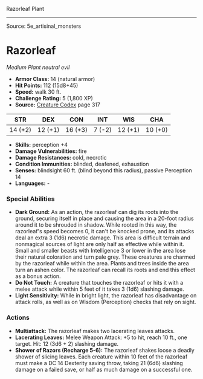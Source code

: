 <MonsterName/>Razorleaf</MonsterName>
<CreatureType/>Plant</CreatureType>



---

Source: 5e_artisinal_monsters

# Razorleaf

*Medium* *Plant* *neutral evil*

- **Armor Class:** 14 (natural armor)
- **Hit Points:** 112 (15d8+45)
- **Speed:** walk 30 ft.
- **Challenge Rating:** 5 (1,800 XP)
- **Source:** [Creature Codex](https://koboldpress.com/kpstore/product/creature-codex-for-5th-edition-dnd) page 317

| STR | DEX | CON | INT | WIS | CHA |
| --- | --- | --- | --- | --- | --- |
| 14 (+2) | 12 (+1) | 16 (+3) | 7 (-2) | 12 (+1) | 10 (+0) |

- **Skills:** perception +4
- **Damage Vulnerabilities:** fire
- **Damage Resistances:** cold, necrotic
- **Condition Immunities:** blinded, deafened, exhaustion
- **Senses:** blindsight 60 ft. (blind beyond this radius), passive Perception 14
- **Languages:** -

### Special Abilities

- **Dark Ground:** As an action, the razorleaf can dig its roots into the ground, securing itself in place and causing the area in a 20-foot radius around it to be shrouded in shadow. While rooted in this way, the razorleaf's speed becomes 0, it can't be knocked prone, and its attacks deal an extra 3 (1d6) necrotic damage. This area is difficult terrain and nonmagical sources of light are only half as effective while within it. Small and smaller beasts with Intelligence 3 or lower in the area lose their natural coloration and turn pale grey. These creatures are charmed by the razorleaf while within the area. Plants and trees inside the area turn an ashen color. The razorleaf can recall its roots and end this effect as a bonus action.
- **Do Not Touch:** A creature that touches the razorleaf or hits it with a melee attack while within 5 feet of it takes 3 (1d6) slashing damage.
- **Light Sensitivity:** While in bright light, the razorleaf has disadvantage on attack rolls, as well as on Wisdom (Perception) checks that rely on sight.

### Actions

- **Multiattack:** The razorleaf makes two lacerating leaves attacks.
- **Lacerating Leaves:** Melee Weapon Attack: +5 to hit, reach 10 ft., one target. Hit: 12 (3d6 + 2) slashing damage.
- **Shower of Razors (Recharge 5-6):** The razorleaf shakes loose a deadly shower of slicing leaves. Each creature within 10 feet of the razorleaf must make a DC 14 Dexterity saving throw, taking 21 (6d6) slashing damage on a failed save, or half as much damage on a successful one.




